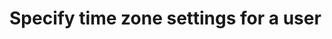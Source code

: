 # Specify time zone settings for a user

<!-- https://docs.microsoft.com/en-us/dynamics365/customer-engagement/developer/specify-time-zone-settings-user -->